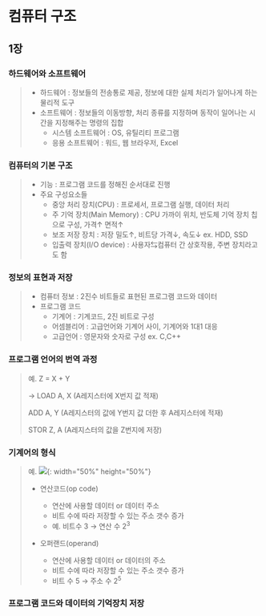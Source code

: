 # 컴퓨터 구조

## 1장


### 하드웨어와 소프트웨어
>- 하드웨어 : 정보들의 전송통로 제공, 정보에 대한 실제 처리가 일어나게 하는 물리적 도구
>- 소프트웨어 : 정보들의 이동방향, 처리 종류를 지정하며 동작이 일어나는 시간을 지정해주는 명령의 집합
>   - 시스템 소프트웨어 : OS, 유틸리티 프로그램
>   - 응용 소프트웨어 : 워드, 웹 브라우저, Excel


### 컴퓨터의 기본 구조
>- 기능 : 프로그램 코드를 정해진 순서대로 진행
>- 주요 구성요소들
>   - 중앙 처리 장치(CPU) : 프로세서, 프로그램 실행, 데이터 처리
>   - 주 기억 장치(Main Memory) : CPU 가까이 위치, 반도체 기억 장치 칩으로 구성, 가격&uarr; 면적&uarr;
>   - 보조 저장 장치 : 저장 밀도&uarr;, 비트당 가격&darr;, 속도&darr; ex. HDD, SSD
>   - 입출력 장치(I/O device) : 사용자&lrarr;컴퓨터 간 상호작용, 주변 장치라고도 함


### 정보의 표현과 저장
>- 컴퓨터 정보 : 2진수 비트들로 표현된 프로그램 코드와 데이터
>- 프로그램 코드
>   - 기계어 : 기계코드, 2진 비트로 구성
>   - 어셈블리어 : 고급언어와 기계어 사이, 기계어와 1대1 대응
>   - 고급언어 : 영문자와 숫자로 구성 ex. C,C++


### 프로그램 언어의 번역 과정
>예. Z = X + Y
>
>&rarr; LOAD A, X (A레지스터에 X번지 값 적재)
>
>ADD A, Y (A레지스터의 값에 Y번지 값 더한 후 A레지스터에 적재)
>
>STOR Z, A (A레지스터의 값을 Z번지에 저장)


### 기계어의 형식
>예. ![](./opcode,%20operand.PNG){: width="50%" height="50%"}
>
>- 연산코드(op code)
>   - 연산에 사용할 데이터 or 데이터 주소
>   - 비트 수에 따라 저장할 수 있는 주소 갯수 증가
>   - 예. 비트수 3 &rarr; 연산 수 2<sup>3</sup>
>
>- 오퍼랜드(operand)
>   - 연산에 사용할 데이터 or 데이터의 주소
>   - 비트 수에 따라 저장할 수 있는 주소 갯수 증가
>   - 비트 수 5 &rarr; 주소 수 2<sup>5</sup>

### 프로그램 코드와 데이터의 기억장치 저장
